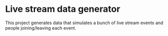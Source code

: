 # Live stream data generator

This project generates data that simulates a bunch of live stream events and people joining/leaving each event.
